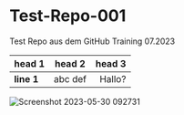 # Test-Repo-001
Test Repo aus dem GitHub Training 07.2023

| **head 1** | head 2 | **head 3** |
| :--- | :---: | ---: |
| **line 1** | abc def | Hallo? |

![Screenshot 2023-05-30 092731](https://github.com/plusnet-lsc/Test-Repo-001/assets/94844040/5441aff5-7b54-4476-ae33-7e92bc9b4dd9)
